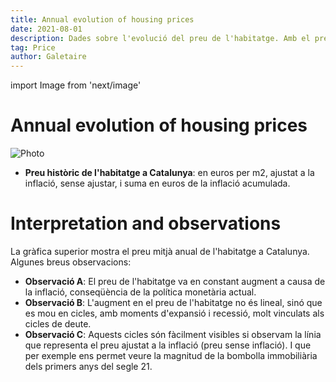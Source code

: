 ```yaml
---
title: Annual evolution of housing prices
date: 2021-08-01
description: Dades sobre l'evolució del preu de l'habitatge. Amb el preu en euros per m2 ajustat a la inflació, sense ajustar, i amb la suma en euros de la inflació acumulada.
tag: Price
author: Galetaire
---
```


import Image from 'next/image'

# Annual evolution of housing prices

<Image
  src="/images/preuhistoric.png"
  alt="Photo"
  width={1388}
  height={604}
  priority
  className="next-image"
/>

- **Preu històric de l'habitatge a Catalunya**: en euros per m2, ajustat a la inflació, sense ajustar, i suma en euros de la inflació acumulada.

# Interpretation and observations

La gràfica superior mostra el preu mitjà anual de l'habitatge a Catalunya. Algunes breus observacions:

- **Observació A**: El preu de l'habitatge va en constant augment a causa de la inflació, conseqüència de la política monetària actual.
- **Observació B**: L'augment en el preu de l'habitatge no és lineal, sinó que es mou en cicles, amb moments d'expansió i recessió, molt vinculats als cicles de deute.
- **Observació C**: Aquests cicles són fàcilment visibles si observam la línia que representa el preu ajustat a la inflació (preu sense inflació). I que per exemple ens permet veure la magnitud de la bombolla immobiliària dels primers anys del segle 21.

